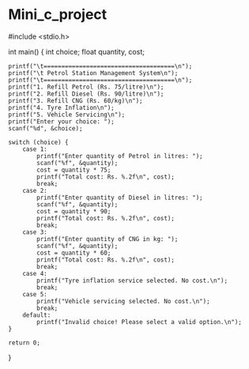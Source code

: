 # Mini_c_project
#include <stdio.h>

int main() {
    int choice;
    float quantity, cost;

    printf("\t=====================================\n");
    printf("\t Petrol Station Management System\n");
    printf("\t=====================================\n");
    printf("1. Refill Petrol (Rs. 75/litre)\n");
    printf("2. Refill Diesel (Rs. 90/litre)\n");
    printf("3. Refill CNG (Rs. 60/kg)\n");
    printf("4. Tyre Inflation\n");
    printf("5. Vehicle Servicing\n");
    printf("Enter your choice: ");
    scanf("%d", &choice);

    switch (choice) {
        case 1:
            printf("Enter quantity of Petrol in litres: ");
            scanf("%f", &quantity);
            cost = quantity * 75;
            printf("Total cost: Rs. %.2f\n", cost);
            break;
        case 2:
            printf("Enter quantity of Diesel in litres: ");
            scanf("%f", &quantity);
            cost = quantity * 90;
            printf("Total cost: Rs. %.2f\n", cost);
            break;
        case 3:
            printf("Enter quantity of CNG in kg: ");
            scanf("%f", &quantity);
            cost = quantity * 60;
            printf("Total cost: Rs. %.2f\n", cost);
            break;
        case 4:
            printf("Tyre inflation service selected. No cost.\n");
            break;
        case 5:
            printf("Vehicle servicing selected. No cost.\n");
            break;
        default:
            printf("Invalid choice! Please select a valid option.\n");
    }

    return 0;
}
